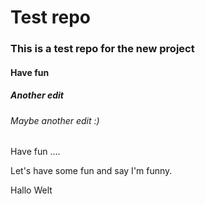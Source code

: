 # Test repo
### This is a test repo for the new project
#### Have fun
##### Another edit
###### Maybe another edit :)

Have fun ....

Let's have some fun and say I'm funny.

Hallo Welt
